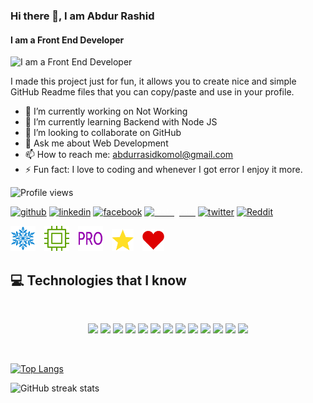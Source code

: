 ### Hi there 👋, I am Abdur Rashid
#### I am a Front End Developer
![I am a Front End Developer](https://scontent.fdac138-1.fna.fbcdn.net/v/t39.30808-1/283040421_2965207523770624_2537683768815793951_n.jpg?stp=dst-jpg_p160x160&_nc_cat=102&ccb=1-7&_nc_sid=7206a8&_nc_ohc=X8vDw66Ml6YAX8fdh_s&_nc_ht=scontent.fdac138-1.fna&oh=00_AT-ZnKPwxNtESnEOxUnN50Qp814kqdBd13av_X-kyAZztQ&oe=62A01CE3)

I made this project just for fun, it allows you to create nice and simple GitHub Readme files that you can copy/paste and use in your profile.

<!-- Skills: HTML / CSS/ JS / REACT /  Node JS /MongoDB -->

- 🔭 I’m currently working on Not Working 
- 🌱 I’m currently learning  Backend with Node JS  
- 👯 I’m looking to collaborate on GitHub 
- 💬 Ask me about Web Development 
- 📫 How to reach me: abdurrasidkomol@gmail.com 
- ⚡ Fun fact: I love to coding and whenever I got error I enjoy it more. 

![Profile views](https://gpvc.arturio.dev/ARKOMOL)  

[<img src='https://cdn.jsdelivr.net/npm/simple-icons@3.0.1/icons/github.svg' alt='github' height='40'>](https://github.com/ARKOMOL)  [<img src='https://cdn.jsdelivr.net/npm/simple-icons@3.0.1/icons/linkedin.svg' alt='linkedin' height='40'>](https://www.linkedin.com/in/abdurrashid77//)  [<img src='https://cdn.jsdelivr.net/npm/simple-icons@3.0.1/icons/facebook.svg' alt='facebook' height='40'>](https://www.facebook.com/abdurRashidKomol77)  [<img src='https://cdn.jsdelivr.net/npm/simple-icons@3.0.1/icons/instagram.svg' style='color:white' alt='instagram' height='40'>](https://www.instagram.com/abdur_rashid77)  [<img src='https://cdn.jsdelivr.net/npm/simple-icons@3.0.1/icons/twitter.svg' alt='twitter' height='40'>](https://twitter.com/abdur_Rashid77)  [<img src='https://cdn.jsdelivr.net/npm/simple-icons@3.0.1/icons/reddit.svg' alt='Reddit' height='40'>](https://www.reddit.com/user/abdurRashid77)  

<a href='https://archiveprogram.github.com/'><img src='https://raw.githubusercontent.com/acervenky/animated-github-badges/master/assets/acbadge.gif' width='40' height='40'></a> <a href='https://docs.github.com/en/developers'><img src='https://raw.githubusercontent.com/acervenky/animated-github-badges/master/assets/devbadge.gif' width='40' height='40'></a> <a href='https://github.com/pricing'><img src='https://raw.githubusercontent.com/acervenky/animated-github-badges/master/assets/pro.gif' width='40' height='40'></a> <a href='https://stars.github.com/'><img src='https://raw.githubusercontent.com/acervenky/animated-github-badges/master/assets/starbadge.gif' width='35' height='35'></a> <a href='https://docs.github.com/en/github/supporting-the-open-source-community-with-github-sponsors'><img src='https://raw.githubusercontent.com/acervenky/animated-github-badges/master/assets/sponsorbadge.gif' width='35' height='35'></a> 

## :computer: Technologies that I know
<br>
<p align="center">
<img src="https://img.shields.io/badge/HTML5-E34F26?style=for-the-badge&logo=html5&logoColor=white" height="25"/> <img src="https://img.shields.io/badge/CSS3-1572B6?style=for-the-badge&logo=css3&logoColor=white" height="25"/> <img src="https://img.shields.io/badge/javascript-F7DF1E.svg?&style=for-the-badge&logo=javascript&logoColor=white" height="25"/> <img src="https://img.shields.io/badge/React-20232A?style=for-the-badge&logo=react&logoColor=61DAFB" height="25"/> <img src="https://img.shields.io/badge/React_Router-CA4245?style=for-the-badge&logo=react-router&logoColor=white" height="25"/> <img src=" 	https://img.shields.io/badge/Sass-CC6699?style=for-the-badge&logo=sass&logoColor=white" height="25"/> <img src="https://img.shields.io/badge/Bootstrap-563D7C?style=for-the-badge&logo=bootstrap&logoColor=white" height="25"/> <img src="https://img.shields.io/badge/Tailwind_CSS-38B2AC?style=for-the-badge&logo=tailwind-css&logoColor=white" height="25"/> <img src="https://img.shields.io/badge/Netlify-00C7B7?style=for-the-badge&logo=netlify&logoColor=white" height="25"/> <img src="https://img.shields.io/badge/Heroku-430098?style=for-the-badge&logo=heroku&logoColor=white" height="25"/> <img src="https://img.shields.io/badge/firebase-FFCA28.svg?&style=for-the-badge&logo=firebase&logoColor=white" height="25"/> <img src="https://img.shields.io/badge/Node.js-43853D?style=for-the-badge&logo=node.js&logoColor=white" height="25"/> <img src=" https://img.shields.io/badge/MongoDB-4EA94B?style=for-the-badge&logo=mongodb&logoColor=white" height="25"/>
</p><br/>
 
<!-- 
[![trophy](https://github-profile-trophy.vercel.app/?username=ARKOMOL)](https://github.com/ryo-ma/github-profile-trophy) -->

[![Top Langs](https://github-readme-stats.vercel.app/api/top-langs/?username=ARKOMOL)](https://github.com/anuraghazra/github-readme-stats)
<!-- 
![GitHub stats](https://github-readme-stats.vercel.app/api?username=ARKOMOL&show_icons=true&count_private=true)  

![GitHub Activity Graph](https://activity-graph.herokuapp.com/graph?username=ARKOMOL)  

![GitHub metrics](https://metrics.lecoq.io/ARKOMOL)   -->
![GitHub streak stats](https://github-readme-streak-stats.herokuapp.com/?user=ARKOMOL) 


